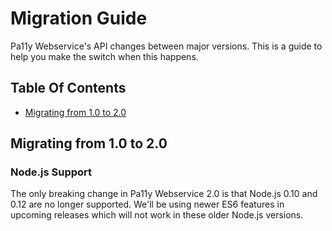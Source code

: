
Migration Guide
===============

Pa11y Webservice's API changes between major versions. This is a guide to help you make the switch when this happens.


Table Of Contents
-----------------

- [Migrating from 1.0 to 2.0](#migrating-from-10-to-20)


Migrating from 1.0 to 2.0
-------------------------

### Node.js Support

The only breaking change in Pa11y Webservice 2.0 is that Node.js 0.10 and 0.12 are no longer supported. We'll be using newer ES6 features in upcoming releases which will not work in these older Node.js versions.
